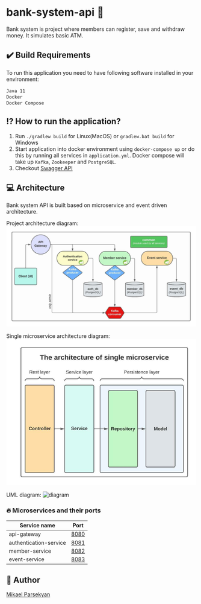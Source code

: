 # bank-system-api 🏦
Bank system is project where members can register, save and withdraw money. 
It simulates basic ATM.

## ✔️ Build Requirements
To run this application you need to have following software installed in your environment:

    Java 11
    Docker
    Docker Compose
   
## :interrobang: How to run the application?
1. Run `./gradlew build` for Linux(MacOS) or `gradlew.bat build` for Windows
2. Start application into docker environment using `docker-compose up` or do
 this by running all services in `application.yml`. Docker compose will take up `Kafka`, `Zookeeper` and `PostgreSQL`.
3. Checkout [Swagger API](localhost:8080/swagger-ui.html#/)
  

## 💻 Architecture

<p>Bank system API is built based on microservice and event driven architecture.</p>

Project architecture diagram:
![diagram](./documentation/architecture_diagram.jpeg)

Single microservice architecture diagram:
![diagram](./documentation/single_microservice_diagram.jpeg)

UML diagram:
![diagram](./documentation/uml_diagram.jpeg)

### 🔥 Microservices and their ports


|       Service name        |           Port         |
| --------------------------|:----------------------:|
| api-gateway               | [8080](https://localhost:8080) |
| authentication-service    | [8081](https://localhost:8081) |
| member-service            | [8082](https://localhost:8082) |
| event-service             | [8083](https://localhost:8083) |


## 👨 Author
[Mikael Parsekyan](https://github.com/mikaelparsekyan)
